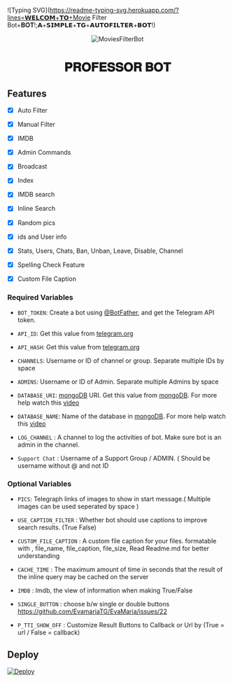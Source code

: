 
![Typing SVG](https://readme-typing-svg.herokuapp.com/?lines=𝗪𝗘𝗟𝗖𝗢𝗠+𝗧𝗢+Movie Filter Bot+𝐁𝐎𝐓!;𝗔+𝗦𝗜𝗠𝗣𝗟𝗘+𝗧𝗚+𝗔𝗨𝗧𝗢𝗙𝗜𝗟𝗧𝗘𝗥+𝗕𝗢𝗧!)</p>

<p align="center">

  <img src="https://telegra.ph/file/9c777109773fe03e044a4.jpg" alt="MoviesFilterBot">

</p>

<h1 align="center">

  <b> 𝐏𝐑𝐎𝐅𝐄𝐒𝐒𝐎𝐑 𝐁𝐎𝐓</b>

</h1>

## Features

- [x] Auto Filter

- [x] Manual Filter

- [x] IMDB

- [x] Admin Commands

- [x] Broadcast

- [x] Index

- [x] IMDB search

- [x] Inline Search

- [x] Random pics

- [x] ids and User info 

- [x] Stats, Users, Chats, Ban, Unban, Leave, Disable, Channel

- [x] Spelling Check Feature

- [x] Custom File Caption

### Required Variables

* `BOT_TOKEN`: Create a bot using [@BotFather](https://telegram.dog/BotFather), and get the Telegram API token.

* `API_ID`: Get this value from [telegram.org](https://my.telegram.org/apps)

* `API_HASH`: Get this value from [telegram.org](https://my.telegram.org/apps)

* `CHANNELS`: Username or ID of channel or group. Separate multiple IDs by space

* `ADMINS`: Username or ID of Admin. Separate multiple Admins by space

* `DATABASE_URI`: [mongoDB](https://www.mongodb.com) URI. Get this value from [mongoDB](https://www.mongodb.com). For more help watch this [video](https://youtu.be/1G1XwEOnxxo)

* `DATABASE_NAME`: Name of the database in [mongoDB](https://www.mongodb.com). For more help watch this [video](https://youtu.be/1G1XwEOnxxo)

* `LOG_CHANNEL` : A channel to log the activities of bot. Make sure bot is an admin in the channel.

* `Support Chat` : Username of a Support Group / ADMIN. ( Should be username without @ and not ID

### Optional Variables

* `PICS`: Telegraph links of images to show in start message.( Multiple images can be used seperated by space )

* `USE_CAPTION_FILTER` : Whether bot should use captions to improve search results. (True False)

* `CUSTOM_FILE_CAPTION` : A custom file caption for your files. formatable with , file_name, file_caption, file_size, Read Readme.md for better understanding

* `CACHE_TIME` : The maximum amount of time in seconds that the result of the inline query may be cached on the server

* `IMDB` : Imdb, the view of information when making True/False

* `SINGLE_BUTTON` : choose b/w single or double buttons https://github.com/EvamariaTG/EvaMaria/issues/22

* `P_TTI_SHOW_OFF` : Customize Result Buttons to Callback or Url by (True = url / False = callback)

## Deploy

[![Deploy](https://www.herokucdn.com/deploy/button.svg)](https://heroku.com/deploy?template=https://https://github.com/AloneX183/PROFESSOR-BOT-1)

